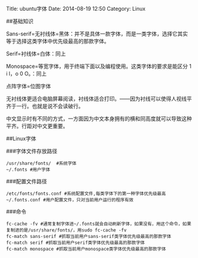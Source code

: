Title: ubuntu字体
Date: 2014-08-19 12:50
Category: Linux

##基础知识

Sans-serif=无衬线体=黑体：并不是具体一款字体，而是一类字体，选择它其实等于选择这类字体中优先级最高的那款字体。

Serif=衬线体=白体：同上

Monospace=等宽字体，用于终端下面以及编程使用。这类字体的要求是能区分 1 i l，o 0 O。：同上

点阵字体=位图字体

无衬线体更适合电脑屏幕阅读，衬线体适合打印。——因为衬线可以使得人视线平齐于一行。也就是说不会读破行。

中文显示时有不同的方式，一方面因为中文本身拥有的横和同高度就可以导致这种平齐。行距对中文更重要。

##Linux字体

###字体文件存放路径

```
/usr/share/fonts/  #系统字体
~/.fonts #用户字体
```

###配置文件路径

```
/etc/fonts/fonts.conf #系统配置文件,每类字体下的第一种字体优先级最高
~/.fonts.conf #用户配置文件，只对当前用户运行的程序有效
```
###命令

```
fc-cache -fv #通常复制字体进~/.fonts就会自动刷新字体，如果没有，用这个命令，如果复制进的是/usr/share/fonts/，用sudo fc-cache -fv
fc-match sans-serif #抓取当前用户sans-serif类字体优先级最高的那款字体
fc-match serif #抓取当前用户serif类字体优先级最高的那款字体
fc-match monospace #抓取当前用户monospace类字体优先级最高的那款字体
```

